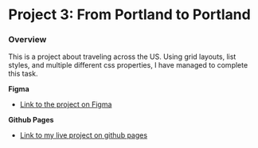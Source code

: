 # Project 3: From Portland to Portland

### Overview

This is a project about traveling across the US. Using grid layouts, list styles, and multiple different css properties, I have managed to complete this task. 


**Figma**

* [Link to the project on Figma](https://www.figma.com/file/xM9rNsdK4iNcFJmDZho3Aw/Sprint-3%3A-From-Portland-to-Portland-%2F-desktop-%2B-mobile?node-id=500%3A0)

**Github Pages**
* [Link to my live project on github pages](https://tryc02311.github.io)